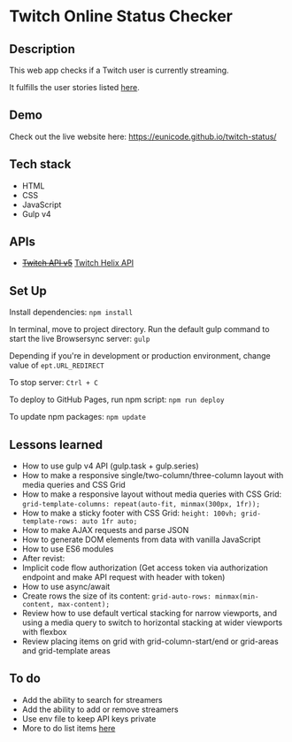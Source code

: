 # Twitch Online Status Checker

## Description

This web app checks if a Twitch user is currently streaming. 

It fulfills the user stories listed [here](https://learn.freecodecamp.org/coding-interview-prep/take-home-projects/use-the-twitch-json-api/). 

## Demo

Check out the live website here: https://eunicode.github.io/twitch-status/

## Tech stack

- HTML
- CSS
- JavaScript
- Gulp v4

## APIs

- <del>[Twitch API v5](https://dev.twitch.tv/docs/v5/)</del> [Twitch Helix API]()

## Set Up

Install dependencies: `npm install`

In terminal, move to project directory. Run the default gulp command to start the live Browsersync server: `gulp`

Depending if you're in development or production environment, change value of `ept.URL_REDIRECT`

To stop server: `Ctrl + C`

To deploy to GitHub Pages, run npm script: `npm run deploy`

To update npm packages: `npm update`
## Lessons learned

- How to use gulp v4 API (gulp.task + gulp.series)
- How to make a responsive single/two-column/three-column layout with media queries and CSS Grid
- How to make a responsive layout without media queries with CSS Grid: `grid-template-columns: repeat(auto-fit, minmax(300px, 1fr)); `
- How to make a sticky footer with CSS Grid: `height: 100vh; grid-template-rows: auto 1fr auto;`
- How to make AJAX requests and parse JSON
- How to generate DOM elements from data with vanilla JavaScript
- How to use ES6 modules
- After revist: 
- Implicit code flow authorization (Get access token via authorization endpoint and make API request with header with token)
- How to use async/await
- Create rows the size of its content: `grid-auto-rows: minmax(min-content, max-content);`
- Review how to use default vertical stacking for narrow viewports, and using a media query to switch to horizontal stacking at wider viewports with flexbox
- Review placing items on grid with grid-column-start/end or grid-areas and grid-template areas
## To do

- Add the ability to search for streamers
- Add the ability to add or remove streamers
- Use env file to keep API keys private
- More to do list items [here](https://github.com/eunicode/twitch-status/blob/master/app/js/main.js)
